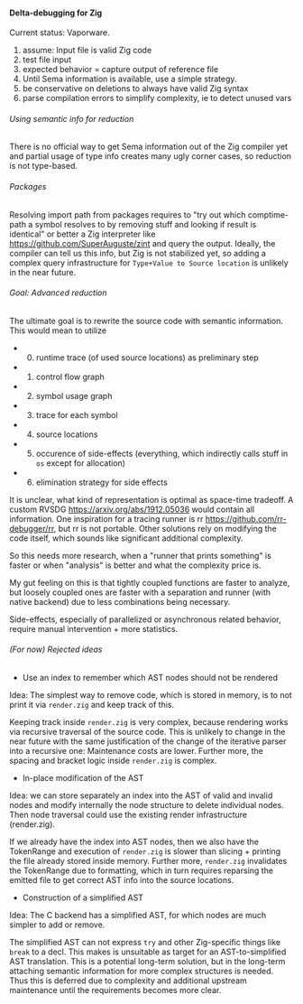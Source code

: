 #### Delta-debugging for Zig ####

Current status: Vaporware.

1. assume: Input file is valid Zig code
2. test file input
3. expected behavior = capture output of reference file
4. Until Sema information is available, use a simple strategy.
5. be conservative on deletions to always have valid Zig syntax
6. parse compilation errors to simplify complexity, ie to detect unused vars

###### Using semantic info for reduction

There is no official way to get Sema information out of the Zig compiler yet
and partial usage of type info creates many ugly corner cases, so reduction 
is not type-based.

###### Packages

Resolving import path from packages requires to "try out which comptime-path
a symbol resolves to by removing stuff and looking if result is identical"
or better a Zig interpreter like https://github.com/SuperAuguste/zint
and query the output.
Ideally, the compiler can tell us this info, but Zig is not stabilized yet,
so adding a complex query infrastructure for `Type+Value to Source location`
is unlikely in the near future.

###### Goal: Advanced reduction

The ultimate goal is to rewrite the source code with semantic information.
This would mean to utilize
- 0. runtime trace (of used source locations) as preliminary step
- 1. control flow graph
- 2. symbol usage graph
- 3. trace for each symbol
- 4. source locations
- 5. occurence of side-effects
     (everything, which indirectly calls stuff in `os` except for allocation)
- 6. elimination strategy for side effects

It is unclear, what kind of representation is optimal as space-time tradeoff.
A custom RVSDG https://arxiv.org/abs/1912.05036 would contain all information.
One inspiration for a tracing runner is rr https://github.com/rr-debugger/rr,
but rr is not portable.
Other solutions rely on modifying the code itself, which sounds like significant
additional complexity.

So this needs more research, when a "runner that prints something" is faster
or when "analysis" is better and what the complexity price is.

My gut feeling on this is that tightly coupled functions are faster to analyze,
but loosely coupled ones are faster with a separation and runner (with native backend)
due to less combinations being necessary.

Side-effects, especially of parallelized or asynchronous related behavior,
require manual intervention + more statistics.

###### (For now) Rejected ideas

- Use an index to remember which AST nodes should not be rendered

Idea: The simplest way to remove code, which is stored in memory, is to
not print it via `render.zig` and keep track of this.

Keeping track inside `render.zig` is very complex, because rendering works
via recursive traversal of the source code.
This is unlikely to change in the near future with the same justification of
the change of the iterative parser into a recursive one: Maintenance costs
are lower.
Further more, the spacing and bracket logic inside `render.zig` is complex.

- In-place modification of the AST

Idea: we can store separately an index into the AST of valid and invalid nodes
and modify internally the node structure to delete individual nodes.
Then node traversal could use the existing render infrastructure (render.zig).

If we already have the index into AST nodes, then we also have the TokenRange
and execution of `render.zig` is slower than slicing + printing the file already
stored inside memory.
Further more, `render.zig` invalidates the TokenRange due to formatting, which
in turn requires reparsing the emitted file to get correct AST info into the
source locations.

- Construction of a simplified AST

Idea: The C backend has a simplified AST, for which nodes are much simpler to
add or remove.

The simplified AST can not express `try` and other Zig-specific things like
`break` to a decl.
This makes is unsuitable as target for an AST-to-simplified AST translation.
This is a potential long-term solution, but in the long-term attaching semantic
information for more complex structures is needed.
Thus this is deferred due to complexity and additional upstream maintenance 
until the requirements becomes more clear.
